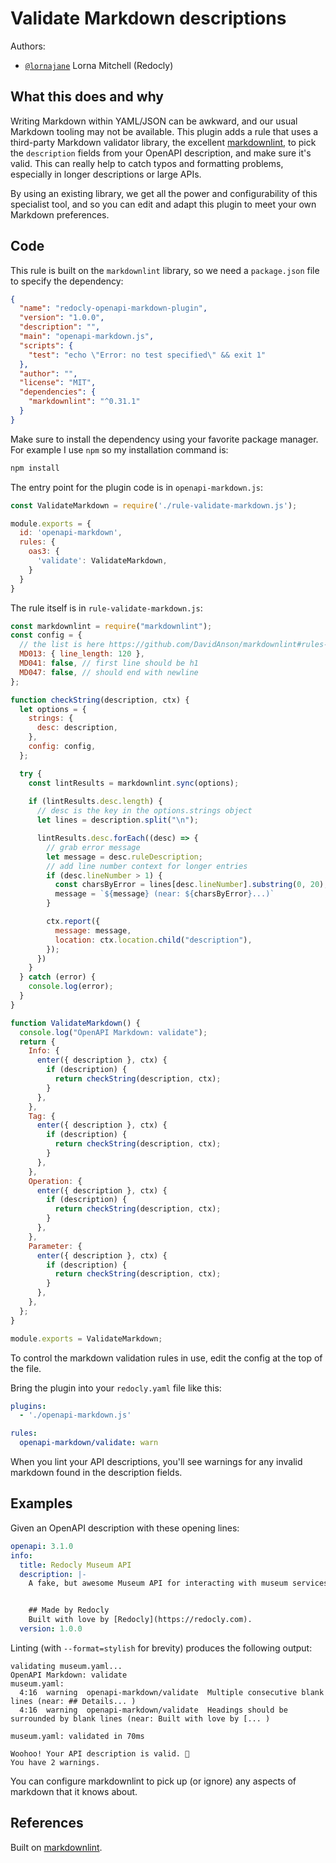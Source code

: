 # Validate Markdown descriptions

Authors:
- [`@lornajane`](https://github.com/lornajane) Lorna Mitchell (Redocly)
 

## What this does and why

Writing Markdown within YAML/JSON can be awkward, and our usual Markdown tooling may not be available. This plugin adds a rule that uses a third-party Markdown validator library, the excellent [markdownlint](https://github.com/DavidAnson/markdownlint), to pick the `description` fields from your OpenAPI description, and make sure it's valid. This can really help to catch typos and formatting problems, especially in longer descriptions or large APIs.

By using an existing library, we get all the power and configurability of this specialist tool, and so you can edit and adapt this plugin to meet your own Markdown preferences.

## Code

This rule is built on the `markdownlint` library, so we need a `package.json` file to specify the dependency:

```json
{
  "name": "redocly-openapi-markdown-plugin",
  "version": "1.0.0",
  "description": "",
  "main": "openapi-markdown.js",
  "scripts": {
    "test": "echo \"Error: no test specified\" && exit 1"
  },
  "author": "",
  "license": "MIT",
  "dependencies": {
    "markdownlint": "^0.31.1"
  }
}
```

Make sure to install the dependency using your favorite package manager. For example I use `npm` so my installation command is:

```sh
npm install
```

The entry point for the plugin code is in `openapi-markdown.js`:

```js
const ValidateMarkdown = require('./rule-validate-markdown.js');

module.exports = {
  id: 'openapi-markdown',
  rules: {
    oas3: {
      'validate': ValidateMarkdown,
    }
  }
}
```

The rule itself is in `rule-validate-markdown.js`:

```js
const markdownlint = require("markdownlint");
const config = {
  // the list is here https://github.com/DavidAnson/markdownlint#rules--aliases
  MD013: { line_length: 120 },
  MD041: false, // first line should be h1
  MD047: false, // should end with newline
};

function checkString(description, ctx) {
  let options = {
    strings: {
      desc: description,
    },
    config: config,
  };

  try {
    const lintResults = markdownlint.sync(options);
    
    if (lintResults.desc.length) {
      // desc is the key in the options.strings object
      let lines = description.split("\n");

      lintResults.desc.forEach((desc) => {
        // grab error message
        let message = desc.ruleDescription;
        // add line number context for longer entries
        if (desc.lineNumber > 1) {
          const charsByError = lines[desc.lineNumber].substring(0, 20);
          message = `${message} (near: ${charsByError}...)`
        }

        ctx.report({
          message: message,
          location: ctx.location.child("description"),
        });
      })
    }
  } catch (error) {
    console.log(error);
  }
}

function ValidateMarkdown() {
  console.log("OpenAPI Markdown: validate");
  return {
    Info: {
      enter({ description }, ctx) {
        if (description) {
          return checkString(description, ctx);
        }
      },
    },
    Tag: {
      enter({ description }, ctx) {
        if (description) {
          return checkString(description, ctx);
        }
      },
    },
    Operation: {
      enter({ description }, ctx) {
        if (description) {
          return checkString(description, ctx);
        }
      },
    },
    Parameter: {
      enter({ description }, ctx) {
        if (description) {
          return checkString(description, ctx);
        }
      },
    },
  };
}

module.exports = ValidateMarkdown;
```

To control the markdown validation rules in use, edit the config at the top of the file. 

Bring the plugin into your `redocly.yaml` file like this:

```yaml
plugins:
  - './openapi-markdown.js'

rules:
  openapi-markdown/validate: warn
```

When you lint your API descriptions, you'll see warnings for any invalid markdown found in the description fields.

## Examples

Given an OpenAPI description with these opening lines:

```yaml
openapi: 3.1.0
info: 
  title: Redocly Museum API
  description: |-
    A fake, but awesome Museum API for interacting with museum services and information.


    ## Made by Redocly
    Built with love by [Redocly](https://redocly.com).
  version: 1.0.0
```

Linting (with `--format=stylish` for brevity) produces the following output:

```text
validating museum.yaml...
OpenAPI Markdown: validate
museum.yaml:
  4:16  warning  openapi-markdown/validate  Multiple consecutive blank lines (near: ## Details... )
  4:16  warning  openapi-markdown/validate  Headings should be surrounded by blank lines (near: Built with love by [... )

museum.yaml: validated in 70ms

Woohoo! Your API description is valid. 🎉
You have 2 warnings.
```

You can configure markdownlint to pick up (or ignore) any aspects of markdown that it knows about.

## References

Built on [markdownlint](https://github.com/DavidAnson/markdownlint).
